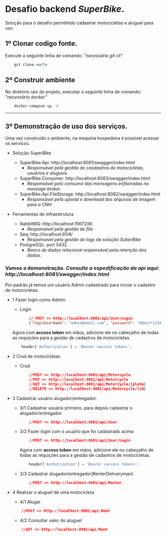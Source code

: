 # Desafio backend *SuperBike*.
Solução para o desafio permitindo cadastrar motocicletas e aluguel para uso.

## 1º Clonar codigo fonte.
Execute a seguinte linha de comando: *"necessário git cli"*
```cmd
    git clone <url>
```
## 2º Construir ambiente
No diretório raiz do projeto, executar a seguinte linha de comando: *"necessário docker"*
```cmd
    docker-compose up -d
```
---
## 3º Demonstração de uso dos serviços.
Uma vez construido o ambiente, na maquina hospedeira é possivel acessar os servicos.

- Solução SuperBike
    - SuperBike.Api: http://localhost:8081/swagger/index.html
        - *Responsável pela gestão de casdastros de motocicletas, usuários e alugueis*
    - SuperBike.Consumer: http://localhost:8083/swagger/index.html
        - *Responsável pelo consumo das mensagens enfileiradas no message broker*
    - SuperBike.Api.FileStorage: http://localhost:8082/swagger/index.html
        - *Responsavel pela upload e download dos arquivos de imagem para a CNH*

- Ferramentas de infraestrutura
    - RabbitMQ: http://localhost:15672/#/
        - *Responsavel pela gestão de fila*
    - Seq: http://localhost:81/#/
        - *Responsavel pela gestão de logs da solução SuberBike*
    - PostgreSQL: port 5432
        - *Banco de dados relacional responsável pela retenção dos dados.*

### Vamos a demonstração. *Consulte a espedificação da api aqui: http://localhost:8081/swagger/index.html*
Por padrão já temos um usuário Admin cadastrado para iniciar o cadastro de motocicletas.

- 1 Fazer login como Admin:
    - Login
        ```json
            // POST => http://localhost:8081/api/User/Login
            {"loginUserName": "admin@email.com", "password": "Admin*123456"}
        ```
    Agora com <strong>access token</strong> em mãos, adicione ele no cabeçalho de todas as requições para a gestão de cadastros de motocicletas.
    ```javascript
        header['Authorization'] = 'Bearer <access token>';
    ```

- 2 Crud de motocicletas.
    - Crud
        ```json        
            //POST => http://localhost:8081/api/Motorcycle
            //PUT => http://localhost:8081/api/Motorcycle
            //GET => http://localhost:8081/api/Motorcycle/{plate}
            //DELETE => http://localhost:8081/api/Motorcycle/{id}
        ```

- 3 Cadastrar usuário alugador/entregador.

    - 3/1 Cadastrar usuário primeiro, para depois cadastrar o alugador/entregador

        ```json        
            //POST => http://localhost:8081/api/User         
        ```

    - 3/2 Fazer login com o usuário que foi cadastrado acima
        ```json        
            //POST => http://localhost:8081/api/User/Login
        ```

        Agora com <strong>access token</strong> em mãos, adicione ele no cabeçalho de todas as requições para a gestão de cadastros de motocicletas.

        ```javascript
            header['Authorization'] = 'Bearer <access token>';
        ```    

    - 3/3 Cadastrar alugador/entregador(RenterDeliveryman)    
        ```json
            //POST => http://localhost:8081/api/Renter
        ```
- 4 Realizar o aluguel de uma motocicleta    
    - 4/1 Alugar
    ```json
        //POST => http://localhost:8081/api/Rent
    ```
    - 4/2 Consultar valor do aluguel
    ```json
        //GET => http://localhost:8081/api/Rent
    ```